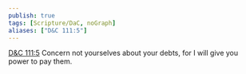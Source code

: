 ```yaml
---
publish: true
tags: [Scripture/DaC, noGraph]
aliases: ["D&C 111:5"]
---
```

[D&C 111:5](https://churchofjesuschrist.org/study/scriptures/dc-testament/dc/111?lang=eng&id=p5#p5) Concern not yourselves about your debts, for I will give you power to pay them.
